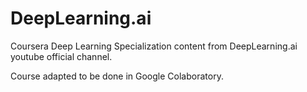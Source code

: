 # DeepLearning.ai 
Coursera Deep Learning Specialization content from DeepLearning.ai youtube official channel.

Course adapted to be done in Google Colaboratory.
